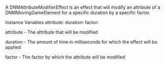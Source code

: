 A DNMAttributeModifierEffect is an effect that will modify an attribute of a DNMMovingGameElement for a specific duration by a specific factor.

Instance Variables
	attribute:		<Symbol>
	duration:		<Float>
	factor:		<Float>

attribute
	- The attribute that will be modified

duration
	- The amount of time in milliseconds for which the effect will be applied

factor
	- The factor by which the attribute will be modified
